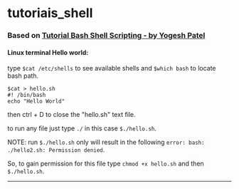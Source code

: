 # tutoriais_shell

### Based on [Tutorial Bash Shell Scripting - by Yogesh Patel](https://www.youtube.com/watch?v=zWVV31NYi1U)

#### Linux terminal Hello world:

type `$cat /etc/shells` to see available shells and `$which bash` to locate bash path.

```
$cat > hello.sh
#! /bin/bash
echo "Hello World"
```
then ctrl + D to close the "hello.sh" text file.

to run any file just type `./` in this case `$./hello.sh`.

NOTE: run `$./hello.sh` only will result in the following `error: bash: ./hello2.sh: Permission denied`.

So, to gain permission for this file type `chmod +x hello.sh` and then `$./hello.sh`.

_______________________________________________________________________________________________________
